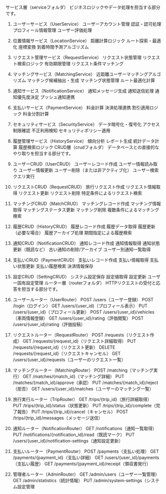サービス層（serviceフォルダ）
ビジネスロジックやデータ処理を担当する部分です。

1. ユーザーサービス（UserService）
ユーザーアカウント管理
認証・認可処理
プロフィール情報管理
ユーザー評価処理
2. 位置情報サービス（LocationService）
距離計算ロジック
ルート探索・最適化
座標変換
到着時間予測アルゴリズム
3. リクエスト管理サービス（RequestService）
リクエスト状態管理
リクエスト検索ロジック
有効期限管理
リクエスト条件マッチング
4. マッチングサービス（MatchingService）
近距離ユーザーマッチングアルゴリズム
マッチング候補抽出・生成
マッチング状態管理
ルート最適化計算
5. 通知サービス（NotificationService）
通知メッセージ生成
通知送信処理
通知優先度決定
プッシュ通知連携
6. 支払いサービス（PaymentService）
料金計算
決済処理連携
割引適用ロジック
料金分割計算
7. セキュリティサービス（SecurityService）
データ暗号化・復号化
アクセス制限確認
不正利用検知
セキュリティポリシー適用
8. 履歴管理サービス（HistoryService）
傾向分析
レポート生成
統計データ計算
履歴検索ロジック
CRUD層（crudフォルダ）
データベースとの直接的なやり取りを担当する部分です。

1. ユーザーCRUD（UserCRUD）
ユーザーレコード作成
ユーザー情報読み取り
ユーザー情報更新
ユーザー削除（または非アクティブ化）
ユーザー検索クエリ実行
2. リクエストCRUD（RequestCRUD）
旅行リクエスト作成
リクエスト情報取得
リクエスト更新
リクエスト削除
特定条件によるリクエスト検索
3. マッチングCRUD（MatchCRUD）
マッチングレコード作成
マッチング情報取得
マッチングステータス更新
マッチング削除
複数条件によるマッチング検索
4. 履歴CRUD（HistoryCRUD）
履歴レコード作成
履歴データ取得
履歴更新（必要な場合）
履歴アーカイブ処理
期間指定による履歴検索
5. 通知CRUD（NotificationCRUD）
通知レコード作成
通知情報取得
通知状態更新（既読など）
古い通知の削除/アーカイブ
ユーザー別通知一覧取得
6. 支払いCRUD（PaymentCRUD）
支払いレコード作成
支払い情報取得
支払い状態更新
支払い履歴検索
決済情報保存
7. 設定CRUD（SettingCRUD）
システム設定保存
設定値取得
設定更新
ユーザー固有設定管理
ルーター層（routerフォルダ）
HTTPリクエストの受付と応答を担当する部分です。

1. ユーザールーター（UserRouter）
POST /users（ユーザー登録）
POST /login（ログイン）
GET /users/{user_id}（プロフィール表示）
PUT /users/{user_id}（プロフィール更新）
POST /users/{user_id}/vehicles（車両情報登録）
GET /users/{user_id}/rating（評価閲覧）
POST /users/{user_id}/rating（評価投稿）
2. リクエストルーター（RequestRouter）
POST /requests（リクエスト作成）
GET /requests/{request_id}（リクエスト詳細取得）
PUT /requests/{request_id}（リクエスト更新）
DELETE /requests/{request_id}（リクエストキャンセル）
GET /users/{user_id}/requests（ユーザーのリクエスト一覧）
3. マッチングルーター（MatchingRouter）
POST /matching（マッチング実行）
GET /matches/{match_id}（マッチング詳細）
PUT /matches/{match_id}/approve（承認）
PUT /matches/{match_id}/reject（拒否）
GET /users/{user_id}/matches（ユーザーのマッチング一覧）
4. 旅行実行ルーター（TripRouter）
GET /trips/{trip_id}（旅行詳細取得）
PUT /trips/{trip_id}/status（状態更新）
PUT /trips/{trip_id}/complete（完了報告）
PUT /trips/{trip_id}/cancel（キャンセル）
POST /trips/{trip_id}/messages（メッセージ送信）
5. 通知ルーター（NotificationRouter）
GET /notifications（通知一覧取得）
PUT /notifications/{notification_id}/read（既読マーク）
PUT /users/{user_id}/notification-settings（通知設定更新）
6. 支払いルーター（PaymentRouter）
POST /payments（支払い処理）
GET /payments/{payment_id}（支払い詳細）
GET /users/{user_id}/payments（支払い履歴）
GET /payments/{payment_id}/receipt（領収書発行）
7. 管理者ルーター（AdminRouter）
GET /admin/users（ユーザー一覧管理）
GET /admin/statistics（統計情報）
PUT /admin/system-settings（システム設定管理